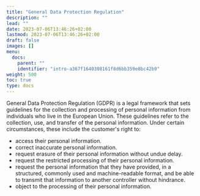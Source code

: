 ```yaml
---
title: "General Data Protection Regulation"
description: ""
lead: ""
date: 2023-07-06T13:46:26+02:00
lastmod: 2023-07-06T13:46:26+02:00
draft: false
images: []
menu:
  docs:
    parent: ""
    identifier: "intro-a367f1640308161f8d6bb359e8bc42b9"
weight: 500
toc: true
type: docs
---
```


General Data Protection Regulation (GDPR) is a legal framework that sets guidelines for the collection and processing of personal information from individuals who live in the European Union. These guidelines refer to the collection, use, and transfer of the personal information. Under certain circumstances, these include the customer's right to: 

- access their personal information.
- correct inaccurate personal information.
- request erasure of their personal information without undue delay.
- request the restricted processing of their personal information.
- request the personal information that they have provided, in a structured, commonly used and machine-readable format, and be able to transmit that information to another controller without hindrance.
- object to the processing of their personal information.